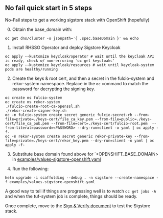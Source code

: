 ## No fail quick start in 5 steps

No-Fail steps to get a working sigstore stack with OpenShift
(hopefully)

0. Obtain the base_domain with:

```shell
oc get dns/cluster -o jsonpath='{ .spec.baseDomain }' && echo
```

1. Install RHSSO Operator and deploy Sigstore Keycloak

```shell
oc apply --kustomize keycloak/operator # wait until the keycloak API is ready, check w/ non-erroring 'oc get keycloaks'
oc apply --kustomize keycloak/resources # wait until keycloak-system pods are healthy/running
```

2. Create the keys & root cert, and then a secret in the fulcio-system and rekor-system namespace. Replace <PASSWORD> in the `oc` command to match the password for decrypting the signing key.

```shell
oc create ns fulcio-system
oc create ns rekor-system
./fulcio-create-root-ca-openssl.sh
./rekor-create-signer-key.sh
oc -n fulcio-system create secret generic fulcio-secret-rh --from-file=private=./keys-cert/file_ca_key.pem --from-file=public=./keys-cert/file_ca_pub.pem --from-file=cert=./keys-cert/fulcio-root.pem  --from-literal=password=<PASSWORD> --dry-run=client -o yaml | oc apply -f-
oc -n rekor-system create secret generic rekor-private-key --from-file=private=./keys-cert/rekor_key.pem --dry-run=client -o yaml | oc apply -f-
```

3. Substitute base domain found above for `<OPENSHIFT_BASE_DOMAIN> in [examples/values-sigstore-openshift.yaml](./examples/values-sigstore-openshift.yaml)

4.  Run the following:

```shell
helm upgrade -i scaffolding --debug . -n sigstore --create-namespace -f examples/values-sigstore-openshift.yaml
```

A good way to tell if things are progressing well is to watch `oc get jobs -A` and when the tuf-system job is complete,
things should be ready.

Once complete, move to the [Sign & Verify document](./sign-verify.md) to test the Sigstore stack. 

